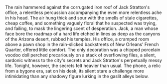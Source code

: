 The rain hammered against the corrugated iron roof of Jack Stratton's office, a relentless percussion accompanying the even more relentless ache in his head.  The air hung thick and sour with the smells of stale cigarettes, cheap coffee, and something vaguely floral that he suspected was trying, and failing, to mask the lingering scent of desperation.  Jack, a man whose face bore the roadmap of a hard life etched in lines as deep as the canyons of the Arizona desert, rubbed his temples.  His office, a cramped room above a pawn shop in the rain-slicked backstreets of New Orleans' French Quarter, offered little comfort.  The only decoration was a chipped porcelain voodoo doll perched precariously on a stack of overflowing files, a silent, sardonic witness to the city's secrets and Jack Stratton's perpetually messy life.  Tonight, however, the secrets felt heavier than usual.  The phone, a relic from a bygone era, sat on his desk, its silent stare a challenge more intimidating than any shadowy figure lurking in the gaslit alleys below.
